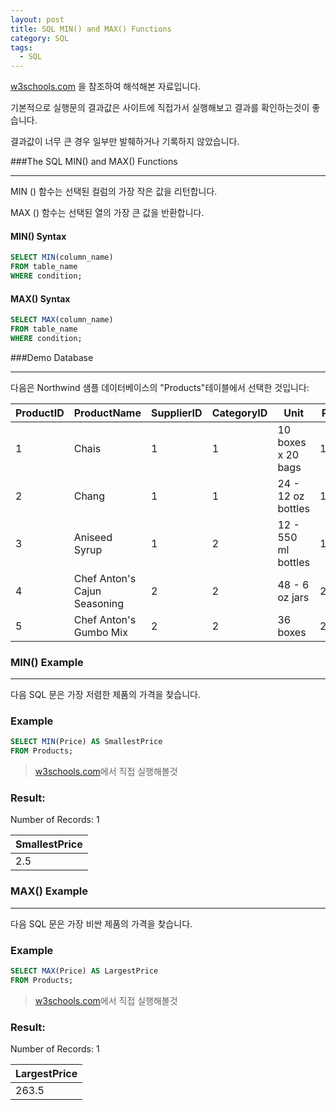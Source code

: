 ```yaml
---
layout: post
title: SQL MIN() and MAX() Functions
category: SQL
tags:
  - SQL
---
```




[w3schools.com](www.w3schools.com/sql) 을 참조하여 해석해본 자료입니다.

기본적으로 실행문의 결과값은 사이트에 직접가서 실행해보고 결과를 확인하는것이 좋습니다.

결과값이 너무 큰 경우 일부만 발췌하거나 기록하지 않았습니다.






###The SQL MIN() and MAX() Functions

---



MIN () 함수는 선택된 컬럼의 가장 작은 값을 리턴합니다.

MAX () 함수는 선택된 열의 가장 큰 값을 반환합니다.




#### MIN() Syntax

```sql
SELECT MIN(column_name)
FROM table_name
WHERE condition;
```



#### MAX() Syntax

```sql
SELECT MAX(column_name)
FROM table_name
WHERE condition;
```





###Demo Database

---



다음은 Northwind 샘플 데이터베이스의 "Products"테이블에서 선택한 것입니다:



| ProductID | ProductName                  | SupplierID | CategoryID | Unit                | Price |
| --------- | ---------------------------- | ---------- | ---------- | ------------------- | ----- |
| 1         | Chais                        | 1          | 1          | 10 boxes x 20 bags  | 18    |
| 2         | Chang                        | 1          | 1          | 24 - 12 oz bottles  | 19    |
| 3         | Aniseed Syrup                | 1          | 2          | 12 - 550 ml bottles | 10    |
| 4         | Chef Anton's Cajun Seasoning | 2          | 2          | 48 - 6 oz jars      | 22    |
| 5         | Chef Anton's Gumbo Mix       | 2          | 2          | 36 boxes            | 21.35 |





### MIN() Example

---



 다음 SQL 문은 가장 저렴한 제품의 가격을 찾습니다.



### Example

```sql
SELECT MIN(Price) AS SmallestPrice
FROM Products;
```

> [w3schools.com](www.w3schools.com/sql)에서 직접 실행해볼것



### Result:

Number of Records: 1

| SmallestPrice |
| ------------- |
| 2.5           |





### MAX() Example

---



 다음 SQL 문은 가장 비싼 제품의 가격을 찾습니다.



### Example

```sql
SELECT MAX(Price) AS LargestPrice
FROM Products;
```

> [w3schools.com](www.w3schools.com/sql)에서 직접 실행해볼것



### Result:

Number of Records: 1

| LargestPrice |
| ------------ |
| 263.5        |


